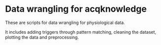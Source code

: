 # Data wrangling for acqknowledge
These are scripts for data wrangling for physiological data.

It includes adding triggers through pattern matching, cleaning the dataset, plotting the data and preprocessing.
